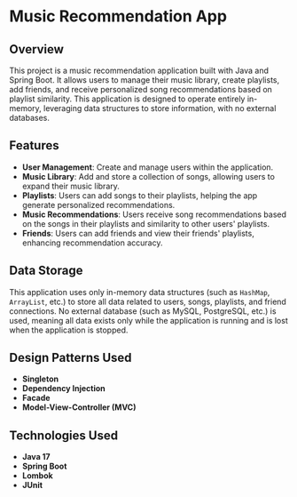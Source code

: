 # Music Recommendation App

## Overview

This project is a music recommendation application built with Java and Spring Boot. It allows users to manage their music library, 
create playlists, add friends, and receive personalized song recommendations based on playlist similarity. 
This application is designed to operate entirely in-memory, leveraging data structures to store information, with no external databases.

## Features

- **User Management**: Create and manage users within the application.
- **Music Library**: Add and store a collection of songs, allowing users to expand their music library.
- **Playlists**: Users can add songs to their playlists, helping the app generate personalized recommendations.
- **Music Recommendations**: Users receive song recommendations based on the songs in their playlists and similarity to other users' playlists.
- **Friends**: Users can add friends and view their friends' playlists, enhancing recommendation accuracy.

## Data Storage

This application uses only in-memory data structures (such as `HashMap`, `ArrayList`, etc.) to store all data related to users, 
songs, playlists, and friend connections. 
No external database (such as MySQL, PostgreSQL, etc.) is used, meaning all data exists only while the application is 
running and is lost when the application is stopped.

## Design Patterns Used

- **Singleton**
- **Dependency Injection**
- **Facade**
- **Model-View-Controller (MVC)**

## Technologies Used

- **Java 17**
- **Spring Boot**
- **Lombok**
- **JUnit**
